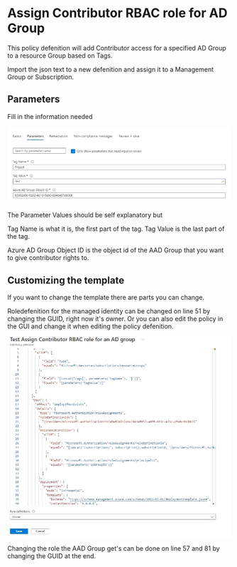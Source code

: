 # Assign Contributor RBAC role for AD Group

This policy defenition will add Contributor access for a specified AD Group to a resource Group based on Tags.

Import the json text to a new defenition and assign it to a Management Group or Subscription.

## Parameters

Fill in the information needed

![Parameters](https://github.com/jantorep/CustomAzurePolicys/blob/main/Defenitions/RBAC/Assign%20RBAC%20role%20for%20an%20AD%20group%20to%20a%20resource%20group/parameters.jpg)

The Parameter Values should be self explanatory but

Tag Name is what it is, the first part of the tag.
Tag Value is the last part of the tag.

Azure AD Group Object ID is the object id of the AAD Group that you want to give contributor rights to.

## Customizing the template

If you want to change the template there are parts you can change.

Roledefenition for the managed identity can be changed on line 51 by changing the GUID, right now it's owner. Or you can also edit the policy in the GUI and change it when editing the policy defenition.

![Parameters](https://github.com/jantorep/CustomAzurePolicys/blob/main/Defenitions/RBAC/Assign%20RBAC%20role%20for%20an%20AD%20group%20to%20a%20resource%20group/parameters1.jpg)

Changing the role the AAD Group get's can be done on line 57 and 81 by changing the GUID at the end.
